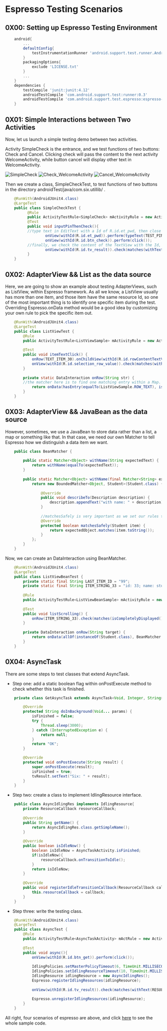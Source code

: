 Espresso Testing Scenarios
===========

0X00: Setting up Espresso Testing Environment
------------
```groovy
	android{
		...
		defaultConfig{
			testInstrumentationRunner 'android.support.test.runner.AndroidJUnitRunner'
		}
		packagingOptions{
            exclude 'LICENSE.txt'
        }
		...
	}
	dependencies {
        testCompile 'junit:junit:4.12'
        androidTestCompile 'com.android.support.test:runner:0.3'
        androidTestCompile 'com.android.support.test.espresso:espresso-core:2.2'
    }
```

0X01: Simple Interactions between Two Activities
-------------
Now, let us launch a simple testing demo between two activities.

Activity SimpleCheck is the entrance, and we test functions of two buttons: Check and Cancel. Clicking check will pass the content to the next activity WelcomeActivity, while button cancel will display other text in WelcomeActivity.

![SimpleCheck](/imgs/20160314_Espresso_01.png)
![Check_WelcomeActivity](/imgs/20160314_Espresso_02.png)
![Cancel_WelcomeActivity](/imgs/20160314_Espresso_03.png)

Then we create a class, SimpleCheckTest, to test functions of two buttons in the directory androidTest/java/com.six.utillib/ .

```java
	@RunWith(AndroidJUnit4.class)
	@LargeTest
	public class SimpleCheckTest {
		  @Rule
		  public ActivityTestRule<SimpleCheck> mActivityRule = new ActivityTestRule<>(SimpleCheck.class);
		  @Test
		  public void inputPinThenCheck(){
		  //type text in EditText with a Id of R.id.et_pwd, then close softKeyboard and click the check button.
                  onView(withId(R.id.et_pwd)).perform(typeText(TEST_PIN), closeSoftKeyboard());
                  onView(withId(R.id.btn_check)).perform(click());
		  //finally, we check the content of the TextView with the Id, R.id.tv_result, whether it matches what we want or not.                  
                  onView(withId(R.id.tv_result)).check(matches(withText(TEST_PIN)));
          }
	}
```

0X02: AdapterView && List as the data source
-------------
Here, we are going to show an example about testing AdapterViews, such as ListView, within Espresso framework.
As all we know, a ListView usually has more than one item, and those item have the same resource Id, so one of the most important thing is to identify one specific item during the test.
Overriding Espresso.onData method would be a good idea by customizing your own rule to pick the specific item out.

```java
	@RunWith(AndroidJUnit4.class)
	@LargeTest
	public class ListViewTest {
		@Rule
		public ActivityTestRule<ListViewSample> mActivityRule = new ActivityTestRule<>(ListViewSample.class);
        
        @Test
        public void itemTextClick() {
            onRow(TEXT_ITEM_30).onChildView(withId(R.id.rowContentTextView)).perform(click());
            onView(withId(R.id.selection_row_value)).check(matches(withText(TEXT_ITEM_30_SELECTED)));
        }
        
        private static DataInteraction onRow(String str) {
        //the matcher here is to find one matching entry within a Map.
            return onData(hasEntry(equalTo(ListViewSample.ROW_TEXT), is(str)));
        }
    }
```

0X03: AdapterView && JavaBean as the data source
-------------
However, sometimes, we use a JavaBean to store data rather than a list, a map or something like that. In that case, we need our own Matcher to tell Espresso how we distinguish a data item we want.

```java
	public class BeanMatcher {
	
	    public static Matcher<Object> withName(String expectedText) {
	        return withName(equalTo(expectedText));
	    }
	
	    public static Matcher<Object> withName(final Matcher<String> expectedObject) {
	        return new BoundedMatcher<Object, Student>(Student.class) {
	
	            @Override
	            public void describeTo(Description description) {
	                description.appendText("with name: " + description);
	            }
	
				//matchesSafely is very important as we set our rules to match here.
	            @Override
	            protected boolean matchesSafely(Student item) {
	                return expectedObject.matches(item.toString());
	            }
	        };
	    }
	}
```
Now, we can create an DataInteraction using BeanMatcher.

```java
	@RunWith(AndroidJUnit4.class)
	@LargeTest
	public class ListViewBeanTest {
	    private static final String LAST_ITEM_ID = "99";
	    private static final String ITEM_STRING_33 = "id: 33; name: student-33; age: 66";
	
	    @Rule
	    public ActivityTestRule<ListViewBeanSample> mActivityRule = new ActivityTestRule<>(ListViewBeanSample.class);
	
	    @Test
	    public void listScrolling() {
	        onRow(ITEM_STRING_33).check(matches(isCompletelyDisplayed()));
	    }
	
	    private DataInteraction onRow(String target) {
	        return onData(allOf(instanceOf(Student.class), BeanMatcher.withName(target)));
	    }
	}
```

0X04: AsyncTask
-------------
There are some steps to test classes that extend AsyncTask.
+ Step one:  add a static boolean flag within onPostExecute method to check whether this task is finished.
```java
    private class GetAsyncTask extends AsyncTask<Void, Integer, String> {

        @Override
        protected String doInBackground(Void... params) {
            isFinished = false;
            try {
                Thread.sleep(3000);
            } catch (InterruptedException e) {
                return null;
            }
            return "OK";
        }

        @Override
        protected void onPostExecute(String result) {
            super.onPostExecute(result);
            isFinished = true;
            tvResult.setText("Six: " + result);
        }
    }
```

+ Step two: create a class to implement IdlingResource interface.

```java
	public class AsyncIdlingRes implements IdlingResource{
	    private ResourceCallback resourceCallback;
	
	    @Override
	    public String getName() {
	        return AsyncIdlingRes.class.getSimpleName();
	    }
	
	    @Override
	    public boolean isIdleNow() {
	        boolean isIdleNow = AsyncTaskActivity.isFinished;
	        if(isIdleNow){
	            resourceCallback.onTransitionToIdle();
	        }
	        return isIdleNow;
	    }
	
	    @Override
	    public void registerIdleTransitionCallback(ResourceCallback callback) {
	        this.resourceCallback = callback;
	    }
	}
```

+ Step three: write the testing class.

```java
	@RunWith(AndroidJUnit4.class)
	@LargeTest
	public class AsyncTest {
	    @Rule
	    public ActivityTestRule<AsyncTaskActivity> mActRule = new ActivityTestRule<>(AsyncTaskActivity.class);
	
	    @Test
	    public void async(){
	        onView(withId(R.id.btn_get)).perform(click());
	
	        IdlingPolicies.setMasterPolicyTimeout(6, TimeUnit.MILLISECONDS);
	        IdlingPolicies.setIdlingResourceTimeout(10, TimeUnit.MILLISECONDS);
	        IdlingResource idlingResource = new AsyncIdlingRes();
	        Espresso.registerIdlingResources(idlingResource);
	
	        onView(withId(R.id.tv_result)).check(matches(withText(RESULT)));
	
	        Espresso.unregisterIdlingResources(idlingResource);
	    }
	}
```

All right, four scenarios of espresso are above, and click [here](https://github.com/hellenxu/Utils/tree/master/utillib/src/androidTest/java/com/six/utillib/testing) to see the whole sample code.

